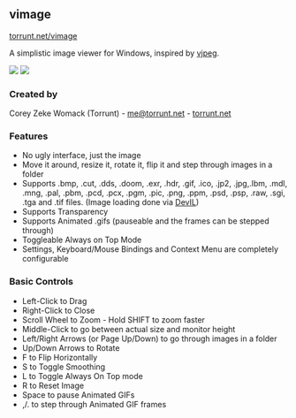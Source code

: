 ## vimage
[torrunt.net/vimage](http://torrunt.net/vimage)

A simplistic image viewer for Windows, inspired by [vjpeg](http://stereopsis.com/vjpeg/).

![](https://i.imgur.com/XzzKoUm.png)
![](https://i.imgur.com/4XGDzOY.png)

### Created by
Corey Zeke Womack (Torrunt) - [me@torrunt.net](mailto:me@torrunt.net) - [torrunt.net](http://torrunt.net)

### Features
- No ugly interface, just the image
- Move it around, resize it, rotate it, flip it and step through images in a folder
- Supports .bmp, .cut, .dds, .doom, .exr, .hdr, .gif, .ico, .jp2, .jpg,.lbm, .mdl, .mng, .pal, .pbm, .pcd, .pcx, .pgm, .pic, .png, .ppm, .psd, .psp, .raw, .sgi, .tga and .tif files. (Image loading done via [DevIL](http://openil.sourceforge.net/about.php))
- Supports Transparency
- Supports Animated .gifs (pauseable and the frames can be stepped through)
- Toggleable Always on Top Mode
- Settings, Keyboard/Mouse Bindings and Context Menu are completely configurable

### Basic Controls
- Left-Click to Drag
- Right-Click to Close
- Scroll Wheel to Zoom - Hold SHIFT to zoom faster
- Middle-Click to go between actual size and monitor height
- Left/Right Arrows (or Page Up/Down) to go through images in a folder
- Up/Down Arrows to Rotate
- F to Flip Horizontally
- S to Toggle Smoothing
- L to Toggle Always On Top mode
- R to Reset Image
- Space to pause Animated GIFs
- ,/. to step through Animated GIF frames
